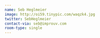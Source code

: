 ```yaml
---
name: Seb Heglmeier
image: http://oi59.tinypic.com/waqzk4.jpg
twitter: SebHeglmeier
contact-via: seb@improuv.com
room-type: single
---
```

